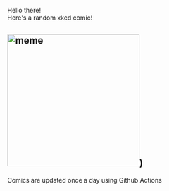 Hello there! <br>Here's a random xkcd comic!<br>
## <img src="https://imgs.xkcd.com/comics/solar_spectrum.png" alt="meme" width="300"/>)<br>
Comics are updated once a day using Github Actions
